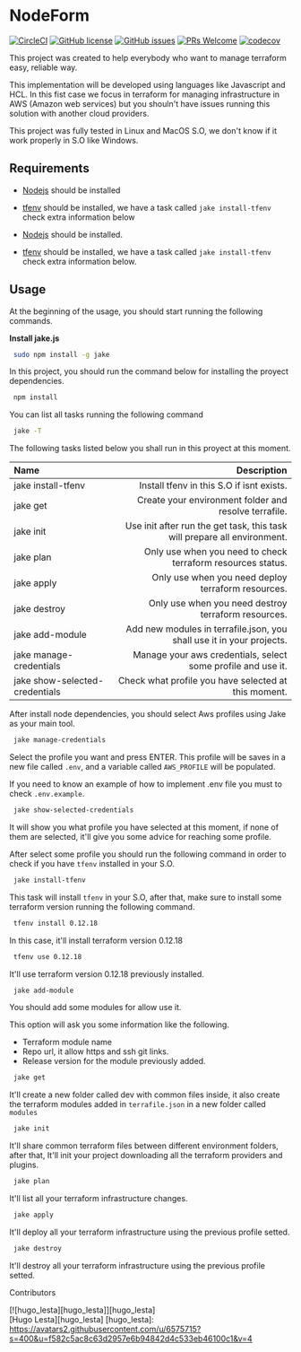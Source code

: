 # NodeForm

[![CircleCI](https://circleci.com/gh/hugolesta/NodeForm.svg?style=svg&circle-token=7f8c34093c3f6216505ded4e3bdf73272f85405b)](https://circleci.com/gh/hugolesta/workflows/NodeForm)
[![GitHub license](https://img.shields.io/badge/license-MIT-blue.svg)](https://github.com/hugolesta/NodeForm/blob/master/LICENSE)
[![GitHub issues](https://img.shields.io/github/issues/hugolesta/NodeForm?style=plastic)](https://github.com/hugolesta/NodeForm/issues)
[![PRs Welcome](https://img.shields.io/badge/PRs-welcome-brightgreen.svg?style=flat-square)](http://makeapullrequest.com) 
[![codecov](https://codecov.io/gh/hugolesta/NodeForm/branch/master/graph/badge.svg)](https://codecov.io/gh/hugolesta/NodeForm)

This project was created to help everybody who want to manage terraform easy, reliable way. 

This implementation will be developed using languages like Javascript and HCL. In this fist case we focus in  terraform for managing infrastructure in AWS (Amazon web services) but you shouln't have issues running this solution with another cloud providers.

This project was fully tested in Linux and MacOS S.O, we don't know if it work properly in S.O like Windows.


## Requirements

-   [Nodejs](https://nodejs.org/en/) should be installed
-   [tfenv](https://github.com/tfutils/tfenv) should be installed, we have a task called `jake install-tfenv` check extra information below

-   [Nodejs](https://nodejs.org/en/) should be installed.
-   [tfenv](https://github.com/tfutils/tfenv) should be installed, we have a task called `jake install-tfenv` check extra information below.

## Usage

At the beginning of the usage, you should start running the following commands.

**Install jake.js**

```bash
 sudo npm install -g jake
```

In this project, you should run the command below for installing the proyect dependencies.

```bash
 npm install
```

You can list all tasks running the following command

```bash
 jake -T
```
The following tasks listed below you shall run in this proyect at this moment.

| Name |Description |
|:------|-------------:|
| jake install-tfenv | Install tfenv in this S.O if isnt exists. |
| jake get | Create your environment folder and resolve terrafile. |
| jake init |  Use init after run the get task, this task will prepare all environment. |
| jake plan | Only use when you need to check terraform resources status. |
| jake apply | Only use when you need deploy terraform resources. |
| jake destroy | Only use when you need destroy terraform resources. |
| jake add-module | Add new modules in terrafile.json, you shall use it in your projects.  |
| jake manage-credentials | Manage your aws credentials, select some profile and use it.  |
| jake show-selected-credentials | Check what profile you have selected at this moment.|

After install node dependencies, you should select Aws profiles using Jake as your main tool.

```bash
 jake manage-credentials
```

Select the profile you want and press ENTER. This profile will be saves in a new file called `.env`, and a variable called `AWS_PROFILE` will be populated.

If you need to know an example of how to implement .env file you must to check `.env.example`.

```bash
 jake show-selected-credentials
```

It will show you what profile you have selected at this moment, if none of them are selected, it'll give you some advice for reaching some profile.

After select some profile you should run the following command in order to check if you have `tfenv` installed in your S.O.

```bash
 jake install-tfenv
```

This task will install `tfenv` in your S.O, after that, make sure to install some terraform version running the following command.

```bash
 tfenv install 0.12.18
```
In this case, it'll install terraform version 0.12.18

```bash
 tfenv use 0.12.18
```
It'll use terraform version 0.12.18 previously installed.

```bash
 jake add-module
```
You should add some modules for allow use it.

This option will ask you some information like the following.

-   Terraform module name
-   Repo url, it allow https and ssh git links.
-   Release version for the module previously added.


```bash
 jake get
```
It'll create a new folder called dev with common files inside, it also create the terraform modules added in `terrafile.json` in a new folder called `modules`

```bash
 jake init
```

It'll share common terraform files between different environment folders, after that, It'll init your project downloading all the terraform providers and plugins.

```bash
 jake plan
```

It'll list all your terraform infrastructure changes.

```bash
 jake apply
```
It'll deploy all your terraform infrastructure using the previous profile setted.

```bash
 jake destroy
```

It'll destroy all your terraform infrastructure using the previous profile setted.

Contributors

[![hugo_lesta][hugo_lesta]][hugo_lesta]<br/>[Hugo Lesta][hugo_lesta]
[hugo_lesta]: https://avatars2.githubusercontent.com/u/6575715?s=400&u=f582c5ac8c63d2957e6b94842d4c533eb46100c1&v=4
